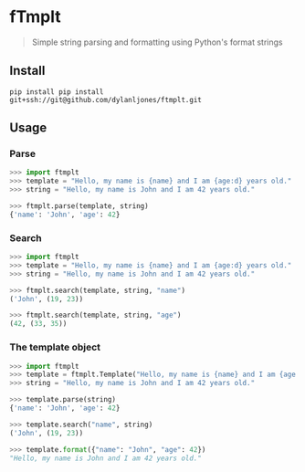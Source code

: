 # fTmplt

> Simple string parsing and formatting using Python's format strings


## Install

```shell
pip install pip install git+ssh://git@github.com/dylanljones/ftmplt.git
```


## Usage

### Parse

```python
>>> import ftmplt
>>> template = "Hello, my name is {name} and I am {age:d} years old."
>>> string = "Hello, my name is John and I am 42 years old."

>>> ftmplt.parse(template, string)
{'name': 'John', 'age': 42}
```

### Search

```python
>>> import ftmplt
>>> template = "Hello, my name is {name} and I am {age:d} years old."
>>> string = "Hello, my name is John and I am 42 years old."

>>> ftmplt.search(template, string, "name")
('John', (19, 23))

>>> ftmplt.search(template, string, "age")
(42, (33, 35))
```

### The template object

```python
>>> import ftmplt
>>> template = ftmplt.Template("Hello, my name is {name} and I am {age:d} years old.")
>>> string = "Hello, my name is John and I am 42 years old."

>>> template.parse(string)
{'name': 'John', 'age': 42}

>>> template.search("name", string)
('John', (19, 23))

>>> template.format({"name": "John", "age": 42})
"Hello, my name is John and I am 42 years old."
```